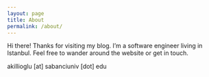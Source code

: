```yaml
---
layout: page
title: About
permalink: /about/
---
```


Hi there! Thanks for visiting my blog. I’m a software engineer living in Istanbul. Feel free to wander around the website or get in touch.

akillioglu [at] sabanciuniv [dot] edu
